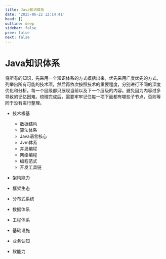 ```yaml
---
title: Java知识体系
date: '2025-06-22 12:14:41'
head: []
outline: deep
sidebar: false
prev: false
next: false
---
```




# Java知识体系

将所有的知识，先采用一个知识体系的方式概括出来，优先采用广度优先的方式，列举出所有可能的技术项，然后再依次按照技术的重要程度，分别进行不同的深度优化和分析。每一个层级都只展现当前以及下一个层级的内容。避免因为内容过多导致的记忆困难。梳理完成后，需要牢牢记住每一项下面都有哪些子节点，否则等同于没有进行整理。

- 技术根基

  - 数据结构
  - 算法体系
  - Java语言核心
  - Jvm体系
  - 并发编程
  - 网络编程
  - 编程范式
  - 开发工具链
- 架构能力
- 框架生态
- 分布式系统
- 数据体系
- 工程体系
- 基础设施
- 业务认知
- 软能力
